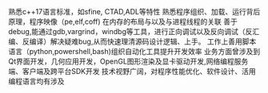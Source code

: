 熟悉c++17语言标准，如sfine, CTAD,ADL等特性
熟悉程序组织、加载、运行背后原理，程序映像（pe,elf,coff) 在内存的布局与以及与进程线程的关联
善于debug,能通过gdb,vargrind，windbg等工具，进行正向调试以及反向调试（反汇编、反编译）解决疑难bug,从而快速理清源码设计逻辑、上手。
工作上善用脚本语言（python,powershell,bash)组织自动化工具提升开发效率
业务方面曾涉及到Qt界面开发，几何应用开发，OpenGL图形渲染及显卡驱动开发,网络编程服务端、客户端及跨平台SDK开发
技术视野广阔，对程序性能优化、软件设计、活用编程语言均有涉及

